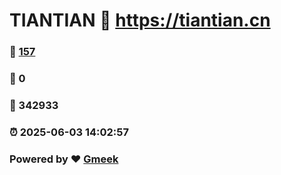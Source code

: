 # TIANTIAN :link: https://tiantian.cn 
### :page_facing_up: [157](https://tiantian.cn/tag.html) 
### :speech_balloon: 0 
### :hibiscus: 342933 
### :alarm_clock: 2025-06-03 14:02:57 
### Powered by :heart: [Gmeek](https://github.com/Meekdai/Gmeek)
